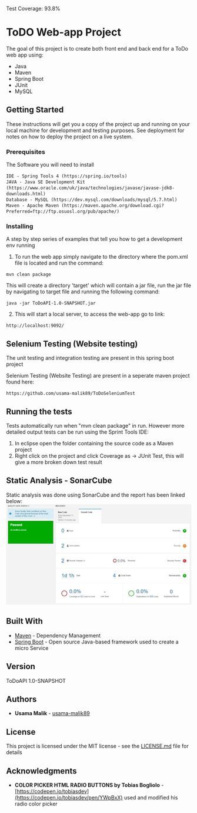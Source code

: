 Test Coverage: 93.8%
# ToDO Web-app Project

The goal of this project is to create both front end and back end for a ToDo web app using:
* Java
* Maven
* Spring Boot
* JUnit
* MySQL

## Getting Started

These instructions will get you a copy of the project up and running on your local machine for development and testing purposes. See deployment for notes on how to deploy the project on a live system.

### Prerequisites

The Software you will need to install

```
IDE - Spring Tools 4 (https://spring.io/tools)
JAVA - Java SE Development Kit (https://www.oracle.com/uk/java/technologies/javase/javase-jdk8-downloads.html)
Database - MySQL (https://dev.mysql.com/downloads/mysql/5.7.html)
Maven - Apache Maven (https://maven.apache.org/download.cgi?Preferred=ftp://ftp.osuosl.org/pub/apache/)
```

### Installing

A step by step series of examples that tell you how to get a development env running

1. To run the web app simply navigate to the directory where the pom.xml file is located and run the command:
```
mvn clean package
```
This will create a directory 'target' which will contain a jar file, run the jar file by navigating to target file and running the following command:
```
java -jar ToDoAPI-1.0-SNAPSHOT.jar
```

2. This will start a local server, to access the web-app go to link:
```
http://localhost:9092/
```
## Selenium Testing (Website testing)
The unit testing and integration testing are present in this spring boot project

Selenium Testing (Website Testing) are present in a seperate maven project found here:
```
https://github.com/usama-malik89/ToDoSeleniumTest
```

## Running the tests

Tests automatically run when "mvn clean package" in run. However more detailed output tests can be run using the Sprint Tools IDE:
1. In eclipse open the folder containing the source code as a Maven project
2. Right click on the project and click Coverage as -> JUnit Test, this will give a more broken down test result

## Static Analysis - SonarCube
Static analysis was done using SonarCube and the report has been linked below:
![](documentation/SonarCubePASS.jpg)

## Built With

* [Maven](https://maven.apache.org/) - Dependency Management
* [Spring Boot](https://spring.io/projects/spring-boot) - Open source Java-based framework used to create a micro Service

## Version

ToDoAPI 1.0-SNAPSHOT

## Authors

* **Usama Malik** - [usama-malik89](https://github.com/usama-malik89)

## License

This project is licensed under the MIT license - see the [LICENSE.md](LICENSE.md) file for details

## Acknowledgments

* **COLOR PICKER HTML RADIO BUTTONS by Tobias Bogliolo** - [https://codepen.io/tobiasdev](https://codepen.io/tobiasdev/pen/YWpBxX) used and modified his radio color picker
